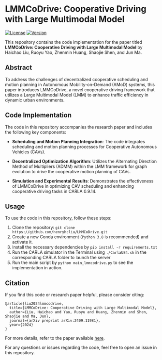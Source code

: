 # LMMCoDrive: Cooperative Driving with Large Multimodal Model

[![License](https://img.shields.io/badge/License-MIT-blue.svg)](https://github.com/henryhcliu/LMMCoDrive/blob/main/LICENSE)
[![Version](https://img.shields.io/badge/Version-1.0-brightgreen)](https://github.com/henryhcliu/LMMCoDrive/releases/tag/v1.0)

This repository contains the code implementation for the paper titled **LMMCoDrive: Cooperative Driving with Large Multimodal Model** by Haichao Liu, Ruoyu Yao, Zhenmin Huang, Shaojie Shen, and Jun Ma.

## Abstract

To address the challenges of decentralized cooperative scheduling and motion planning in Autonomous Mobility-on-Demand (AMoD) systems, this paper introduces LMMCoDrive, a novel cooperative driving framework that utilizes a Large Multimodal Model (LMM) to enhance traffic efficiency in dynamic urban environments.

## Code Implementation

The code in this repository accompanies the research paper and includes the following key components:

- **Scheduling and Motion Planning Integration**: The code integrates scheduling and motion planning processes for Cooperative Autonomous Vehicles (CAVs).
  
- **Decentralized Optimization Algorithm**: Utilizes the Alternating Direction Method of Multipliers (ADMM) within the LMM framework for graph evolution to drive the cooperative motion planning of CAVs.

- **Simulation and Experimental Results**: Demonstrates the effectiveness of LMMCoDrive in optimizing CAV scheduling and enhancing cooperative driving tasks in CARLA 0.9.14.

## Usage

To use the code in this repository, follow these steps:

1. Clone the repository: `git clone https://github.com/henryhcliu/LMMCoDrive.git`
2. Create a new Conda environment (`Python 3.8` is recommended) and activate it.
3. Install the necessary dependencies by `pip install -r requirements.txt`
4. Run the CARLA simulator in the Terminal using `./CarlaUE4.sh` in the corresponding CARLA folder to launch the server
5. Run the main script by `python main_lmmcodrive.py` to see the implementation in action.

## Citation

If you find this code or research paper helpful, please consider citing:
```
@article{liu2024lmmcodrive,
  title={LMMCoDrive: Cooperative Driving with Large Multimodal Model},
  author={Liu, Haichao and Yao, Ruoyu and Huang, Zhenmin and Shen, Shaojie and Ma, Jun},
  journal={arXiv preprint arXiv:2409.11981},
  year={2024}
}
```
For more details, refer to the paper available [here](https://arxiv.org/pdf/2409.11981).

For any questions or issues regarding the code, feel free to open an issue in this repository.
